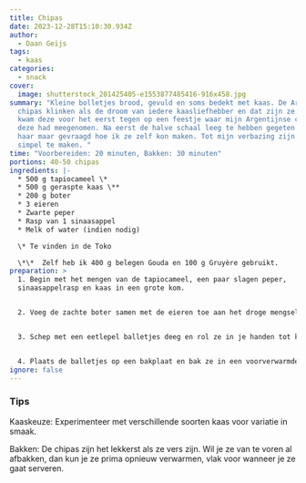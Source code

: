 ```yaml
---
title: Chipas
date: 2023-12-28T15:10:30.934Z
author:
  - Daan Geijs
tags:
  - kaas
categories:
  - snack
cover:
  image: shutterstock_201425405-e1553877485416-916x458.jpg
summary: "Kleine bolletjes brood, gevuld en soms bedekt met kaas. De Argentijnse
  chipas klinken als de droom van iedere kaasliefhebber en dat zijn ze ook. Ik
  kwam deze voor het eerst tegen op een feestje waar mijn Argentijnse collega
  deze had meegenomen. Na eerst de halve schaal leeg te hebben gegeten heb ik
  haar maar gevraagd hoe ik ze zelf kon maken. Tot mijn verbazing zijn ze enorm
  simpel te maken. "
time: "Voorbereiden: 20 minuten, Bakken: 30 minuten"
portions: 40-50 chipas
ingredients: |-
  * 500 g tapiocameel \*
  * 500 g geraspte kaas \**
  * 200 g boter
  * 3 eieren
  * Zwarte peper
  * Rasp van 1 sinaasappel
  * Melk of water (indien nodig)

  \* Te vinden in de Toko

  \*\*  Zelf heb ik 400 g belegen Gouda en 100 g Gruyère gebruikt.
preparation: >
  1. Begin met het mengen van de tapiocameel, een paar slagen peper,
  sinaasappelrasp en kaas in een grote kom.


  2. Voeg de zachte boter samen met de eieren toe aan het droge mengsel. Kneed goed door elkaar. Voeg indien nodig beetje bij beetje melk of water toe om een zacht, kneedbaar deeg te vormen.


  3. Schep met een eetlepel balletjes deeg en rol ze in je handen tot kleine balletjes.


  4. Plaats de balletjes op een bakplaat en bak ze in een voorverwarmde oven op 200°C. Let op de balletjes zullen wat uitvloeien dus zorg voor genoeg ruimt. Bak ze 25 tot 30 minuten tot ze goudbruin beginnen te kleuren.
ignore: false
---
```

### Tips

Kaaskeuze: Experimenteer met verschillende soorten kaas voor variatie in smaak.


Bakken: De chipas zijn het lekkerst als ze vers zijn. Wil je ze van te voren al afbakken, dan kun je ze prima opnieuw verwarmen, vlak voor wanneer je ze gaat serveren.